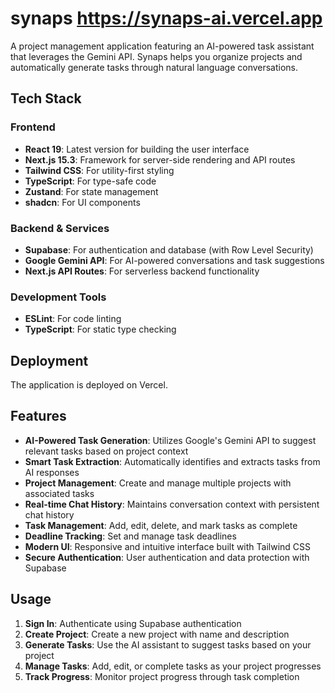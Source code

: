 # synaps https://synaps-ai.vercel.app

A project management application featuring an AI-powered task assistant that leverages the Gemini API. Synaps helps you organize projects and automatically generate tasks through natural language conversations.

## Tech Stack

### Frontend
- **React 19**: Latest version for building the user interface
- **Next.js 15.3**: Framework for server-side rendering and API routes
- **Tailwind CSS**: For utility-first styling
- **TypeScript**: For type-safe code
- **Zustand**: For state management
- **shadcn**: For UI components

### Backend & Services
- **Supabase**: For authentication and database (with Row Level Security)
- **Google Gemini API**: For AI-powered conversations and task suggestions
- **Next.js API Routes**: For serverless backend functionality

### Development Tools
- **ESLint**: For code linting
- **TypeScript**: For static type checking

## Deployment

The application is deployed on Vercel.
## Features

- **AI-Powered Task Generation**: Utilizes Google's Gemini API to suggest relevant tasks based on project context
- **Smart Task Extraction**: Automatically identifies and extracts tasks from AI responses
- **Project Management**: Create and manage multiple projects with associated tasks
- **Real-time Chat History**: Maintains conversation context with persistent chat history
- **Task Management**: Add, edit, delete, and mark tasks as complete
- **Deadline Tracking**: Set and manage task deadlines
- **Modern UI**: Responsive and intuitive interface built with Tailwind CSS
- **Secure Authentication**: User authentication and data protection with Supabase

## Usage

1. **Sign In**: Authenticate using Supabase authentication
2. **Create Project**: Create a new project with name and description
3. **Generate Tasks**: Use the AI assistant to suggest tasks based on your project
4. **Manage Tasks**: Add, edit, or complete tasks as your project progresses
5. **Track Progress**: Monitor project progress through task completion
